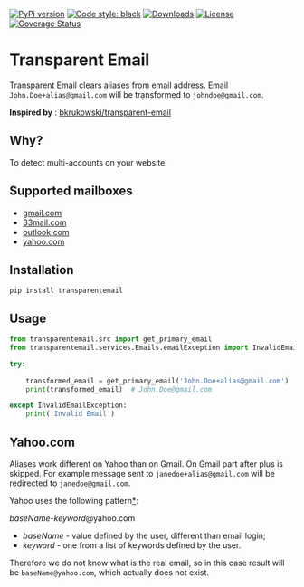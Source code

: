 [![PyPi version](https://img.shields.io/pypi/v/transparentemail.svg)](https://pypi.org/project/transparentemail/)
[![Code style: black](https://img.shields.io/badge/code%20style-black-000000.svg)](https://github.com/ambv/black)
[![Downloads](https://pepy.tech/badge/transparentemail)](https://pepy.tech/project/transparentemail)
[![License](https://img.shields.io/pypi/l/transparentemail.svg)](https://github.com/akash-codes93/TransparentEmail/blob/master/LICENSE)
[![Coverage Status](https://coveralls.io/repos/github/akash-codes93/TransparentEmail/badge.svg?branch=master)](https://coveralls.io/github/akash-codes93/TransparentEmail?branch=master)

# Transparent Email

Transparent Email clears aliases from email address. Email `John.Doe+alias@gmail.com` will be transformed to `johndoe@gmail.com`.

**Inspired by** : [bkrukowski/transparent-email](https://github.com/bkrukowski/transparent-email) 

## Why?

To detect multi-accounts on your website.

## Supported mailboxes

* [gmail.com](https://gmail.com)
* [33mail.com](https://www.33mail.com)
* [outlook.com](http://outlook.com)
* [yahoo.com](http://mail.yahoo.com)

## Installation

```
pip install transparentemail
```

## Usage

```python
from transparentemail.src import get_primary_email
from transparentemail.services.Emails.emailException import InvalidEmailException

try:
    
    transformed_email = get_primary_email('John.Doe+alias@gmail.com')
    print(transformed_email)  # John.Doe@gmail.com

except InvalidEmailException:
    print('Invalid Email')
```


## Yahoo.com

Aliases work different on Yahoo than on Gmail. On Gmail part after plus is skipped.
For example message sent to `janedoe+alias@gmail.com` will be redirected to `janedoe@gmail.com`.

Yahoo uses the following pattern[*](https://help.yahoo.com/kb/SLN16026.html):

*baseName*-*keyword*@yahoo.com

* *baseName* - value defined by the user, different than email login;
* *keyword* - one from a list of keywords defined by the user.

Therefore we do not know what is the real email, so in this case result will be `baseName@yahoo.com`,
which actually does not exist.